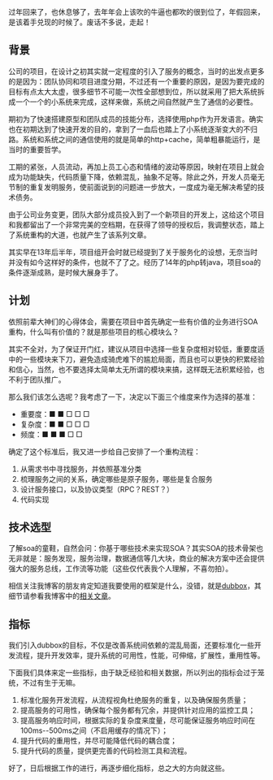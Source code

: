 过年回来了，也休息够了，去年年会上该吹的牛逼也都吹的很到位了，年假回来，是该着手兑现的时候了。废话不多说，走起！


背景
---

公司的项目，在设计之初其实就一定程度的引入了服务的概念，当时的出发点更多的是因为：团队协同和项目进度分期，不过还有一个重要的原因，是因为要完成的目标有点太大太虚，很多细节不可能一次性全部想到位，所以就采用了把大系统拆成一个一个的小系统来完成，这样来做，系统之间自然就产生了通信的必要性。

期初为了快速搭建原型和团队成员的技能分布，选择使用php作为开发语言。确实也在初期达到了快速开发的目的，拿到了一血后也踏上了小系统逐渐变大的不归路。系统和系统之间的通信使用的就是简单的http+cache，简单粗暴能运行，是当时的重要哲学。

工期的紧张，人员流动，再加上员工心态和情绪的波动等原因，映射在项目上就会成为功能缺失，代码质量下降，依赖混乱，抽象不足等。除此之外，开发人员毫无节制的重复发明服务，使前面说到的问题进一步放大，一度成为毫无解决希望的技术债务。

由于公司业务变更，团队大部分成员投入到了一个新项目的开发上，这给这个项目和我都留出了一个非常完美的空档期，在获得了领导的授权后，我调整状态，踏上了系统重构的大道，也就产生了该系列文章。

其实早在13年后半年，项目组开会时就已经提到了关于服务化的设想，无奈当时并没有如今这样好的条件，也就不了了之。经历了14年的php转java，项目soa的条件逐渐成熟，是时候大展身手了。



计划
---

依照前辈大神们的心得体会，需要在项目中首先确定一些有价值的业务进行SOA重构，什么叫有价值的？就是那些项目的核心模块么？

其实不全对，为了保证开门红，建议从项目中选择一些复杂度相对较低，重要度适中的一些模块来下刀，避免造成骑虎难下的尴尬局面，而且也可以更快的积累经验和信心，当然，也不要选择太简单太无所谓的模块来搞，这样既无法积累经验，也不利于团队推广。

那么我们该怎么选呢？我考虑了一下，决定以下面三个维度来作为选择的基准：

- 重要度：■ ■ □ □ □
- 复杂度：■ ■ □ □ □
- 频度：■ ■ ■ □ □

确定了这个标准后，我又进一步给自己安排了一个重构流程：

1. 从需求书中寻找服务，并依照基准分类
2. 梳理服务之间的关系，确定哪些是原子服务，哪些是复合服务
3. 设计服务接口，以及协议类型（RPC？REST？）
4. 代码实现



技术选型
---

了解soa的童鞋，自然会问：你基于哪些技术来实现SOA？其实SOA的技术骨架也无非就是：服务发现，服务治理，数据通信等几大块，商业的解决方案中还会提供强大的服务总线，工作流等功能（这些仅代表我个人理解，不喜勿拍）。

相信关注我博客的朋友肯定知道我要使用的框架是什么，没错，就是[dubbox](https://github.com/dangdangdotcom/dubbox)，其细节请参看我博客中的[相关文章](http://blog.kazaff.me/tags/dubbo/)。


指标
---

我们引入dubbox的目标，不仅是改善系统间依赖的混乱局面，还要标准化一些开发流程，提升开发效率，提升系统的可用性，性能，可伸缩，扩展性，重用性等。

下面我们具体来定一些指标，由于缺乏经验和相关数据，所以列出的指标会过于笼统，不过有生于无嘛。

1. 标准化服务开发流程，从流程视角杜绝服务的重复，以及确保服务质量；
2. 提高服务的可用性，确保每个服务都有冗余，并提供针对应用的监控工具；
3. 提高服务响应时间，根据实际的复杂度来度量，尽可能保证服务响应时间在100ms--500ms之间（不启用缓存的情况下）；
4. 提升代码的重用性，并尽可能降低代码的耦合度；
5. 提升代码的质量，提供更完善的代码检测工具和流程。

好了，日后根据工作的进行，再逐步细化指标，总之大的方向就这些。



